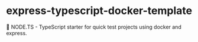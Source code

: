 # express-typescript-docker-template
🐳 NODE.TS - TypeScript starter for quick test projects using docker and express.
